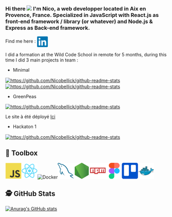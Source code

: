 ### Hi there <img src="https://raw.githubusercontent.com/MartinHeinz/MartinHeinz/master/wave.gif" width="30px"> I'm Nico, a web developper located in Aix en Provence, France. Specialized in JavaScript with React.js as front-end framework / library (or whatever) and Node.js & Express as Back-end framework.
Find me here : <a href="https://www.linkedin.com/in/nicolas-soumier-35b1a3196/"> <img align="center" width="35px" src="https://github.com/devicons/devicon/raw/master/icons/linkedin/linkedin-original.svg" style="max-width:100%;"></a>

I did a formation at the Wild Code School in remote for 5 months, during this time I did 3 main projects in team :

- Minimal

<a href="https://github.com/Nicobellick/Minimal-front"><img align="center" src="https://github-readme-stats.vercel.app/api/pin/?username=Nicobellick&repo=Minimal-front&hide_border=true&line_height=27&title_color=d6be35&text_color=ffffff&icon_color=d6be35&bg_color=1d1f21" alt="https://github.com/Nicobellick/github-readme-stats"></a><a href="https://github.com/Nicobellick/Minimal-back"><img align="center" src="https://github-readme-stats.vercel.app/api/pin/?username=Nicobellick&repo=Minimal-back&hide_border=true&line_height=27&title_color=d6be35&text_color=ffffff&icon_color=d6be35&bg_color=1d1f21" alt="https://github.com/Nicobellick/github-readme-stats"></a>

- GreenPeas

<a href="https://github.com/Nicobellick/Greenpeas"><img align="center" src="https://github-readme-stats.vercel.app/api/pin/?username=Nicobellick&repo=Greenpeas&hide_border=true&line_height=27&title_color=d6be35&text_color=ffffff&icon_color=d6be35&bg_color=1d1f21" alt="https://github.com/Nicobellick/github-readme-stats"></a>

Le site à été déployé <a href="https://eager-wright-9ec40d.netlify.app/">Ici</a>

- Hackaton 1

<a href="https://github.com/Nicobellick/hackaton1"><img align="center" src="https://github-readme-stats.vercel.app/api/pin/?username=Nicobellick&repo=Hackaton1&hide_border=true&line_height=27&title_color=d6be35&text_color=ffffff&icon_color=d6be35&bg_color=1d1f21" alt="https://github.com/Nicobellick/github-readme-stats"></a>



🧰 Toolbox
---
<img src="https://github.com/devicons/devicon/blob/master/icons/javascript/javascript-original.svg" alt="Javascript" width="50" height="50"/><img src="https://github.com/devicons/devicon/blob/master/icons/react/react-original.svg" alt="React" width="50" height="50"/><img src="https://cdn.worldvectorlogo.com/logos/unity-technologies-logo.svg" alt="Docker" width="50" height="50"/><img src="https://github.com/devicons/devicon/blob/master/icons/mysql/mysql-original.svg" alt="MySQL" width="50" height="50"/><img src="https://github.com/devicons/devicon/blob/master/icons/nodejs/nodejs-original.svg" alt="NodeJS" width="50" height="50"/><img src="https://github.com/devicons/devicon/blob/master/icons/npm/npm-original-wordmark.svg" alt="NPM" width="50" height="50"/><img src="https://github.com/devicons/devicon/blob/master/icons/figma/figma-original.svg" alt="Figma" width="50" height="50"/><img src="https://github.com/devicons/devicon/blob/master/icons/trello/trello-plain.svg" alt="Trello" width="50" height="50"/><img src="https://github.com/devicons/devicon/blob/master/icons/docker/docker-original.svg" alt="Docker" width="50" height="50"/>


🕵️ GitHub Stats
---

[![Anurag's GitHub stats](https://github-readme-stats.vercel.app/api?username=Nicobellick&theme=onedark)](https://github.com/anuraghazra/github-readme-stats)
